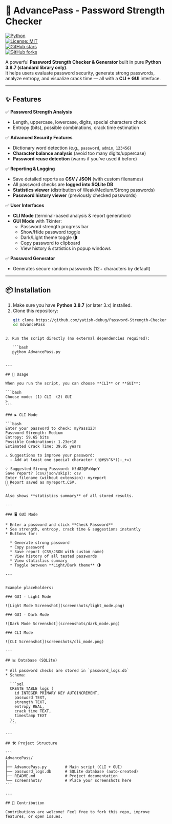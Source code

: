 # 🔐 AdvancePass - Password Strength Checker

[![Python](https://img.shields.io/badge/python-3.8%2B-blue.svg)](https://www.python.org/)  
[![License: MIT](https://img.shields.io/badge/License-MIT-yellow.svg)](LICENSE)  
[![GitHub stars](https://img.shields.io/github/stars/your-username/AdvancePass?style=social)](https://github.com/your-username/AdvancePass/stargazers)  
[![GitHub forks](https://img.shields.io/github/forks/your-username/AdvancePass?style=social)](https://github.com/your-username/AdvancePass/network/members)  

A powerful **Password Strength Checker & Generator** built in pure **Python 3.8.7 (standard library only)**.  
It helps users evaluate password security, generate strong passwords, analyze entropy, and visualize crack time — all with a **CLI + GUI** interface.

---

## ✨ Features

✅ **Password Strength Analysis**  
- Length, uppercase, lowercase, digits, special characters check  
- Entropy (bits), possible combinations, crack time estimation  

✅ **Advanced Security Features**  
- Dictionary word detection (e.g., `password`, `admin`, `123456`)  
- **Character balance analysis** (avoid too many digits/uppercase)  
- **Password reuse detection** (warns if you’ve used it before)  

✅ **Reporting & Logging**  
- Save detailed reports as **CSV / JSON** (with custom filenames)  
- All password checks are **logged into SQLite DB**  
- **Statistics viewer** (distribution of Weak/Medium/Strong passwords)  
- **Password history viewer** (previously checked passwords)

✅ **User Interfaces**  
- **CLI Mode** (terminal-based analysis & report generation)  
- **GUI Mode** with Tkinter:  
  - Password strength progress bar  
  - Show/Hide password toggle  
  - Dark/Light theme toggle 🌗  
  - Copy password to clipboard  
  - View history & statistics in popup windows  

✅ **Password Generator**  
- Generates secure random passwords (12+ characters by default)  

---

## 📦 Installation

1. Make sure you have **Python 3.8.7** (or later 3.x) installed.  
2. Clone this repository:
   ```bash
   git clone https://github.com/yatish-debug/Password-Strength-Checker.git
   cd AdvancePass
````

3. Run the script directly (no external dependencies required):

   ```bash
   python AdvancePass.py
   ```

---

## 🚀 Usage

When you run the script, you can choose **CLI** or **GUI**:

```bash
Choose mode: (1) CLI  (2) GUI
> 
```

### ▶️ CLI Mode

```bash
Enter your password to check: myPass123!
Password Strength: Medium
Entropy: 59.65 bits
Possible Combinations: 1.23e+18
Estimated Crack Time: 39.05 years

⚠️ Suggestions to improve your password:
  - Add at least one special character (!@#$%^&*()-_+=)

💡 Suggested Strong Password: K!d82@FxWqeY
Save report? (csv/json/skip): csv
Enter filename (without extension): myreport
📂 Report saved as myreport.CSV.
```

Also shows **statistics summary** of all stored results.

---

### 🖥️ GUI Mode

* Enter a password and click **Check Password**
* See strength, entropy, crack time & suggestions instantly
* Buttons for:

  * Generate strong password
  * Copy password
  * Save report (CSV/JSON with custom name)
  * View history of all tested passwords
  * View statistics summary
  * Toggle between **Light/Dark theme** 🌗

---


Example placeholders:

### GUI - Light Mode

![Light Mode Screenshot](screenshots/light_mode.png)

### GUI - Dark Mode

![Dark Mode Screenshot](screenshots/dark_mode.png)

### CLI Mode

![CLI Screenshot](screenshots/cli_mode.png)

---

## 📊 Database (SQLite)

* All password checks are stored in `password_logs.db`
* Schema:

  ```sql
  CREATE TABLE logs (
    id INTEGER PRIMARY KEY AUTOINCREMENT,
    password TEXT,
    strength TEXT,
    entropy REAL,
    crack_time TEXT,
    timestamp TEXT
  );
  ```

---

## 🛠️ Project Structure

```
AdvancePass/
│
├── AdvancePass.py        # Main script (CLI + GUI)
├── password_logs.db      # SQLite database (auto-created)
├── README.md             # Project documentation
└── screenshots/          # Place your screenshots here
```

---

## 🤝 Contribution

Contributions are welcome! Feel free to fork this repo, improve features, or open issues.
